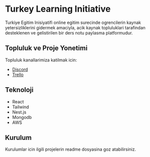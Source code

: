 # Turkey Learning Initiative

Turkiye Egitim Inisiyatifi online egitim surecinde ogrencilerin kaynak yetersizliklerini gidermek amaciyla, acik kaynak topluluklari tarafindan desteklenen ve gelistirilen bir ders notu paylasma platformudur.

## Topluluk ve Proje Yonetimi
Topluluk kanallarimiza katilmak icin:
 - [Discord](https://discord.gg/UCvcNAy7)
 - [Trello](https://trello.com/invite/userworkspace18925297/ATTId48edcea4fdd3ba69cdf2afb77b35206CF14302D)

## Teknoloji
- React 
- Tailwind
- Nest.js
- Mongodb
- AWS

## Kurulum
Kurulumlar icin ilgili projelerin readme dosyasina goz atabilirsiniz.
